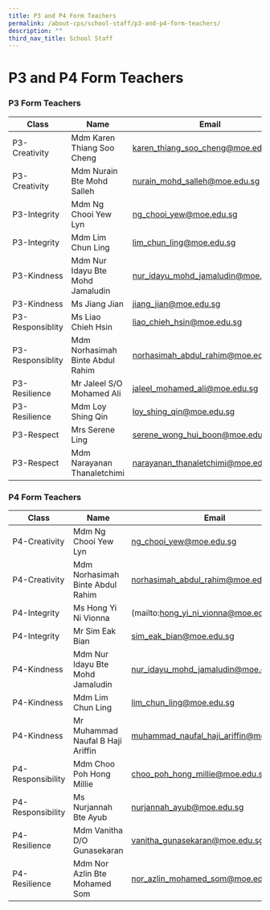 ```yaml
---
title: P3 and P4 Form Teachers
permalink: /about-cps/school-staff/p3-and-p4-form-teachers/
description: ""
third_nav_title: School Staff
---
```

# **P3 and P4 Form Teachers**

### P3 Form Teachers

| Class 	| Name 	| Email 	|
|---	|---	|---	|
| P3-Creativity 	| Mdm Karen Thiang Soo Cheng 	| [karen_thiang_soo_cheng@moe.edu.sg](mailto:karen_thiang_soo_cheng@moe.edu.sg) 	|
| P3-Creativity 	| Mdm Nurain Bte Mohd Salleh	| [nurain_mohd_salleh@moe.edu.sg](mailto:nurain_mohd_salleh@moe.edu.sg) 	|
| P3-Integrity 	| Mdm Ng Chooi Yew Lyn 	| [ng_chooi_yew@moe.edu.sg](mailto:ng_chooi_yew@moe.edu.sg) 	|
| P3-Integrity 	| Mdm Lim Chun Ling 	| [lim_chun_ling@moe.edu.sg](mailto:lim_chun_ling@moe.edu.sg) 	|
| P3-Kindness 	| Mdm Nur Idayu Bte Mohd Jamaludin 	| [nur_idayu_mohd_jamaludin@moe.edu.sg](mailto:nur_idayu_mohd_jamaludin@moe.edu.sg) 	|
| P3-Kindness 	| Ms Jiang Jian	| [jiang_jian@moe.edu.sg](mailto:jiang_jian@moe.edu.sg) 	|
| P3-Responsiblity 	| Ms Liao Chieh Hsin 	| [liao_chieh_hsin@moe.edu.sg](mailto:liao_chieh_hsin@moe.edu.sg) 	|
| P3-Responsiblity 	| Mdm Norhasimah Binte Abdul Rahim 	| [norhasimah_abdul_rahim@moe.edu.sg](mailto:norhasimah_abdul_rahim@moe.edu.sg) 	|
| P3-Resilience 	| Mr Jaleel S/O Mohamed Ali 	| [jaleel_mohamed_ali@moe.edu.sg](mailto:jaleel_mohamed_ali@moe.edu.sg) 	|
| P3-Resilience 	| Mdm Loy Shing Qin 	| [loy_shing_qin@moe.edu.sg](mailto:loy_shing_qin@moe.edu.sg) 	|
| P3-Respect 	| Mrs Serene Ling 	| [serene_wong_hui_boon@moe.edu.sg ](mailto:serene_wong_hui_boon@moe.edu.sg ) 	|
| P3-Respect 	| Mdm Narayanan Thanaletchimi 	| [narayanan_thanaletchimi@moe.edu.sg](mailto:narayanan_thanaletchimi@moe.edu.sg) 	|



### P4 Form Teachers

| Class 	| Name 	| Email 	|
|---	|---	|---	|
| P4-Creativity 	| Mdm Ng Chooi Yew Lyn 	| [ng_chooi_yew@moe.edu.sg](mailto:ng_chooi_yew@moe.edu.sg) 	|
| P4-Creativity 	| Mdm Norhasimah Binte Abdul Rahim 	| [norhasimah_abdul_rahim@moe.edu.sg](mailto:norhasimah_abdul_rahim@moe.edu.sg) 	|
| P4-Integrity 	| Ms Hong Yi Ni Vionna 	| (mailto:hong_yi_ni_vionna@moe.edu.sg) 	|
| P4-Integrity 	| Mr Sim Eak Bian 	| [sim_eak_bian@moe.edu.sg](mailto:sim_eak_bian@moe.edu.sg) 	|
| P4-Kindness 	| Mdm Nur Idayu Bte Mohd Jamaludin 	| [nur_idayu_mohd_jamaludin@moe.edu.sg](mailto:nur_idayu_mohd_jamaludin@moe.edu.sg) 	|
| P4-Kindness 	| Mdm Lim Chun Ling 	| [lim_chun_ling@moe.edu.sg](mailto:lim_chun_ling@moe.edu.sg) 	|
| P4-Kindness 	| Mr Muhammad Naufal B Haji Ariffin 	| [muhammad_naufal_haji_ariffin@moe.edu.sg](mailto:muhammad_naufal_haji_ariffin@moe.edu.sg) 	|
| P4-Responsibility 	| Mdm Choo Poh Hong Millie 	| [choo_poh_hong_millie@moe.edu.sg](mailto:choo_poh_hong_millie@moe.edu.sg) 	|
| P4-Responsibility 	| Ms Nurjannah Bte Ayub 	| [nurjannah_ayub@moe.edu.sg](mailto:nurjannah_ayub@moe.edu.sg) 	|
| P4-Resilience 	| Mdm Vanitha D/O Gunasekaran 	| [vanitha_gunasekaran@moe.edu.sg](mailto:vanitha_gunasekaran@moe.edu.sg) 	|
| P4-Resilience 	| Mdm Nor Azlin Bte Mohamed Som 	| [nor_azlin_mohamed_som@moe.edu.sg](mailto:nor_azlin_mohamed_som@moe.edu.sg) 	|